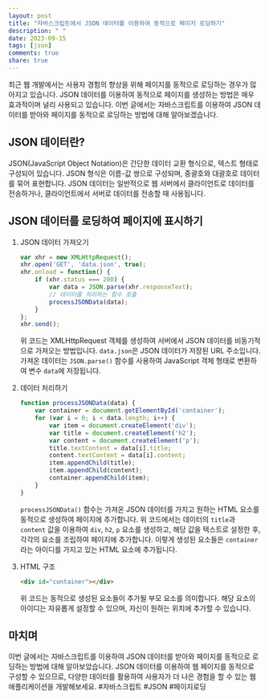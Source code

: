 ```yaml
---
layout: post
title: "자바스크립트에서 JSON 데이터를 이용하여 동적으로 페이지 로딩하기"
description: " "
date: 2023-09-15
tags: [json]
comments: true
share: true
---
```


최근 웹 개발에서는 사용자 경험의 향상을 위해 페이지를 동적으로 로딩하는 경우가 많아지고 있습니다. JSON 데이터를 이용하여 동적으로 페이지를 생성하는 방법은 매우 효과적이며 널리 사용되고 있습니다. 이번 글에서는 자바스크립트를 이용하여 JSON 데이터를 받아와 페이지를 동적으로 로딩하는 방법에 대해 알아보겠습니다.

## JSON 데이터란?

JSON(JavaScript Object Notation)은 간단한 데이터 교환 형식으로, 텍스트 형태로 구성되어 있습니다. JSON 형식은 이름-값 쌍으로 구성되며, 중괄호와 대괄호로 데이터를 묶어 표현합니다. JSON 데이터는 일반적으로 웹 서버에서 클라이언트로 데이터를 전송하거나, 클라이언트에서 서버로 데이터를 전송할 때 사용됩니다.

## JSON 데이터를 로딩하여 페이지에 표시하기

1. JSON 데이터 가져오기
   ```javascript
   var xhr = new XMLHttpRequest();
   xhr.open('GET', 'data.json', true);
   xhr.onload = function() {
       if (xhr.status === 200) {
           var data = JSON.parse(xhr.responseText);
           // 데이터를 처리하는 함수 호출
           processJSONData(data);
       }
   };
   xhr.send();
   ```

   위 코드는 XMLHttpRequest 객체를 생성하여 서버에서 JSON 데이터를 비동기적으로 가져오는 방법입니다. `data.json`은 JSON 데이터가 저장된 URL 주소입니다. 가져온 데이터는 `JSON.parse()` 함수를 사용하여 JavaScript 객체 형태로 변환하여 변수 `data`에 저장됩니다.

2. 데이터 처리하기
   ```javascript
   function processJSONData(data) {
       var container = document.getElementById('container');
       for (var i = 0; i < data.length; i++) {
           var item = document.createElement('div');
           var title = document.createElement('h2');
           var content = document.createElement('p');
           title.textContent = data[i].title;
           content.textContent = data[i].content;
           item.appendChild(title);
           item.appendChild(content);
           container.appendChild(item);
       }
   }
   ```

   `processJSONData()` 함수는 가져온 JSON 데이터를 가지고 원하는 HTML 요소를 동적으로 생성하여 페이지에 추가합니다. 위 코드에서는 데이터의 `title`과 `content` 값을 이용하여 `div`, `h2`, `p` 요소를 생성하고, 해당 값을 텍스트로 설정한 후, 각각의 요소를 조립하여 페이지에 추가합니다. 이렇게 생성된 요소들은 `container`라는 아이디를 가지고 있는 HTML 요소에 추가됩니다.

3. HTML 구조
   ```html
   <div id="container"></div>
   ```

   위 코드는 동적으로 생성된 요소들이 추가될 부모 요소를 의미합니다. 해당 요소의 아이디는 자유롭게 설정할 수 있으며, 자신이 원하는 위치에 추가할 수 있습니다.

## 마치며

이번 글에서는 자바스크립트를 이용하여 JSON 데이터를 받아와 페이지를 동적으로 로딩하는 방법에 대해 알아보았습니다. JSON 데이터를 이용하여 웹 페이지를 동적으로 구성할 수 있으므로, 다양한 데이터를 활용하여 사용자가 더 나은 경험을 할 수 있는 웹 애플리케이션을 개발해보세요. #자바스크립트 #JSON #페이지로딩